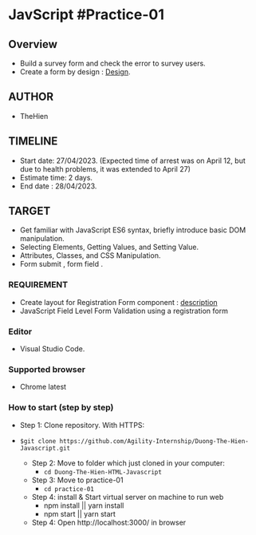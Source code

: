 # JavScript #Practice-01
## Overview
- Build a survey form and check the error to survey users.
- Create a form by design : [Design](https://files.slack.com/files-tmb/T1AT9FDEG-F0525VCDCEB-c52e3a089a/image_720.png).
## AUTHOR
- TheHien
## TIMELINE
- Start date: 27/04/2023. (Expected time of arrest was on April 12, but due to health problems, it was extended to April 27)
- Estimate time: 2 days.
- End date : 28/04/2023.
## TARGET
- Get familiar with JavaScript ES6 syntax, briefly introduce basic DOM manipulation.
- Selecting Elements, Getting Values, and Setting Value.
- Attributes, Classes, and CSS Manipulation.
- Form submit , form field .
### REQUIREMENT
- Create layout for Registration Form component : [description](https://docs.google.com/document/d/1M4gIVCWFtVG4E2HBrss5LCrFK97GEjGZGI-CumqvtuI/edit#)
- JavaScript Field Level Form Validation using a registration form
### Editor  
- Visual Studio Code.
### Supported browser 
- Chrome latest
### How to start (step by step)
- Step 1: Clone repository.
    With HTTPS:
- `$git clone https://github.com/Agility-Internship/Duong-The-Hien-Javascript.git`

    - Step 2: Move to folder which just cloned in your computer:
         - `cd Duong-The-Hien-HTML-Javascript`
    - Step 3: Move to practice-01
        - `cd practice-01`
    - Step 4: install & Start virtual server on machine to run web
        - npm install || yarn install
        - npm start || yarn start
    - Step 4: Open http://localhost:3000/ in browser


